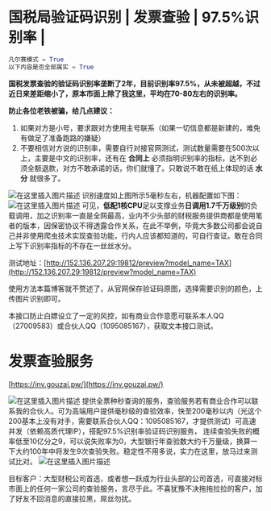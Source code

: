# 国税局验证码识别 | 发票查验 | 97.5%识别率 | 

```python
凡尔赛模式 = True
以下内容是否全部属实 = True
```

**国税发票查验的验证码识别率垄断了2年，目前识别率97.5%，从未被超越，不过近日来差距缩小了，原本市面上除了我这里，平均在70-80左右的识别率。**

**防止各位老铁被骗，给几点建议：**

1. 如果对方是小号，要求跟对方使用主号联系（如果一切信息都是新建的，难免有做足了准备跑路的嫌疑）
2. 不要相信对方说的识别率，需要自行对接官网测试，测试数量需要在500次以上，主要是中文的识别率，还有在 **合同上** 必须指明识别率的指标，达不到必须全额退款，对方不敢承诺的话，你们就懂了。只敢说不敢在纸上体现的话 **水分** 就很多了。



![在这里插入图片描述](https://img-blog.csdnimg.cn/20201205010453849.png)
识别速度如上图所示5毫秒左右，机器配置如下图：
![在这里插入图片描述](https://img-blog.csdnimg.cn/20201205010615398.png)
可见，**低配1核CPU**足以支撑业务**日调用1.7千万级别**的负载调用，加之识别率一直是全网最高，业内不少头部的财税服务提供商都是使用笔者的版本，因保密协议不得透露合作关系，在此不举例，毕竟大多数公司都会说自己并非使用爬虫技术实现查验功能，行内人应该都知道的，可自行查证。敢在合同上写下识别率指标的不存在一丝丝水分。

测试地址：[http://152.136.207.29:19812/preview?model_name=TAX](http://152.136.207.29:19812/preview?model_name=TAX)



使用方法本篇博客就不赘述了，从官网保存验证码原图，选择需要识别的颜色，上传图片识别即可。



本接口防止白嫖设立了一定的风控，如有商业合作意愿可联系本人QQ（27009583）或合伙人QQ（1095085167），获取文本接口测试。



# 发票查验服务

[https://inv.gouzai.pw/](https://inv.gouzai.pw/)

![在这里插入图片描述](https://img-blog.csdnimg.cn/20201205015406174.png?x-oss-process=image/watermark,type_ZmFuZ3poZW5naGVpdGk,shadow_10,text_aHR0cHM6Ly9ibG9nLmNzZG4ubmV0L2tlcmxvbXo=,size_16,color_FFFFFF,t_70)
提供全票种秒查询的服务，查验服务若有商业合作可以联系我的合伙人。可为高端用户提供毫秒级的查验效率，快至200毫秒以内（光这个200基本上没有对手，需要联系合伙人QQ：1095085167，才提供测试）可高速并发（依赖高质代理IP），搭配97.5%识别率验证码识别服务，
连续查验失败的概率低至10亿分之9，可以说失败率为0，大型银行年查验数大约千万量级，换算一下大约100年中将发生9次查验失败。稳定性不用多说，实力在这里，放马过来测试比对。
![在这里插入图片描述](https://img-blog.csdnimg.cn/20201205020021938.png)

目标客户：大型财税公司首选，或者想一跃成为行业头部的公司首选，可直接对标市面上的任何一家公司的查验服务，言尽于此。不喜犹豫不决拖拖拉拉的客户，加了好友不回消息的直接拉黑，屌丝勿扰。
